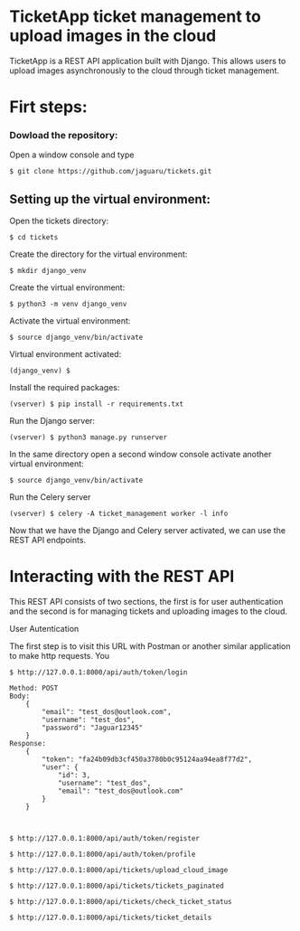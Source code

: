 # TicketApp ticket management to upload images in the cloud

TicketApp is a REST API application built with Django. This allows users to upload images asynchronously to the cloud through ticket management.

# Firt steps:

### Dowload the repository:

Open a window console and type

    $ git clone https://github.com/jaguaru/tickets.git

## Setting up the virtual environment:

Open the tickets directory:

    $ cd tickets

Create the directory for the virtual environment:

    $ mkdir django_venv

Create the virtual environment:

    $ python3 -m venv django_venv

Activate the virtual environment:

    $ source django_venv/bin/activate

Virtual environment activated:

    (django_venv) $

Install the required packages:

    (vserver) $ pip install -r requirements.txt

Run the Django server:

    (vserver) $ python3 manage.py runserver

In the same directory open a second window console activate another virtual environment:

    $ source django_venv/bin/activate

Run the Celery server

    (vserver) $ celery -A ticket_management worker -l info

Now that we have the Django and Celery server activated, we can use the REST API endpoints.

# Interacting with the REST API

This REST API consists of two sections, the first is for user authentication and the second is for managing tickets and uploading images to the cloud.

User Autentication

The first step is to visit this URL with Postman or another similar application to make http requests. You

    $ http://127.0.0.1:8000/api/auth/token/login

    Method: POST
    Body:
        {
            "email": "test_dos@outlook.com",
            "username": "test_dos",
            "password": "Jaguar12345"
        }
    Response:
        {
            "token": "fa24b09db3cf450a3780b0c95124aa94ea8f77d2",
            "user": {
                "id": 3,
                "username": "test_dos",
                "email": "test_dos@outlook.com"
            }
        }

    
    
    $ http://127.0.0.1:8000/api/auth/token/register
    
    $ http://127.0.0.1:8000/api/auth/token/profile

    $ http://127.0.0.1:8000/api/tickets/upload_cloud_image

    $ http://127.0.0.1:8000/api/tickets/tickets_paginated

    $ http://127.0.0.1:8000/api/tickets/check_ticket_status
    
    $ http://127.0.0.1:8000/api/tickets/ticket_details
